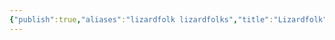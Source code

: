 ```yaml
---
{"publish":true,"aliases":"lizardfolk lizardfolks","title":"Lizardfolk","created":"2025-07-22","modified":"2025-07-23T13:13:59.701+02:00","published":"2025-07-22","cssclasses":""}
---
```



